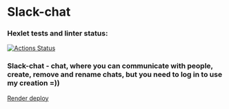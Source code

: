 # Slack-chat

### Hexlet tests and linter status:
[![Actions Status](https://github.com/slamix/frontend-project-12/actions/workflows/hexlet-check.yml/badge.svg)](https://github.com/slamix/frontend-project-12/actions)

### Slack-chat - chat, where you can communicate with people, create, remove and rename chats, but you need to log in to use my creation =))

[Render deploy](https://slack-chat-oen3.onrender.com)